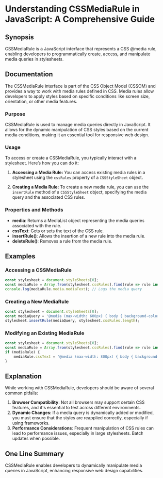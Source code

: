 <!--
Meta Description: # Understanding CSSMediaRule in JavaScript: A Comprehensive Guide ## Synopsis CSSMediaRule is a JavaScript interface that represents a CSS @media rule...
Meta Keywords: media, rule, cssmediarule, stylesheet, css
-->

# Understanding CSSMediaRule in JavaScript: A Comprehensive Guide

## Synopsis
CSSMediaRule is a JavaScript interface that represents a CSS @media rule, enabling developers to programmatically create, access, and manipulate media queries in stylesheets.

## Documentation
The CSSMediaRule interface is part of the CSS Object Model (CSSOM) and provides a way to work with media rules defined in CSS. Media rules allow developers to apply styles based on specific conditions like screen size, orientation, or other media features.

### Purpose
CSSMediaRule is used to manage media queries directly in JavaScript. It allows for the dynamic manipulation of CSS styles based on the current media conditions, making it an essential tool for responsive web design.

### Usage
To access or create a CSSMediaRule, you typically interact with a stylesheet. Here’s how you can do it:

1. **Accessing a Media Rule:**
   You can access existing media rules in a stylesheet using the `cssRules` property of a `CSSStyleSheet` object.

2. **Creating a Media Rule:**
   To create a new media rule, you can use the `insertRule` method of a `CSSStyleSheet` object, specifying the media query and the associated CSS rules.

### Properties and Methods
- **media**: Returns a MediaList object representing the media queries associated with the rule.
- **cssText**: Gets or sets the text of the CSS rule.
- **insertRule()**: Allows the insertion of a new rule into the media rule.
- **deleteRule()**: Removes a rule from the media rule.

## Examples
### Accessing a CSSMediaRule
```javascript
const stylesheet = document.styleSheets[0];
const mediaRule = Array.from(stylesheet.cssRules).find(rule => rule instanceof CSSMediaRule);
console.log(mediaRule.media.mediaText); // Logs the media query
```

### Creating a New MediaRule
```javascript
const stylesheet = document.styleSheets[0];
const mediaQuery = '@media (max-width: 600px) { body { background-color: lightblue; } }';
stylesheet.insertRule(mediaQuery, stylesheet.cssRules.length);
```

### Modifying an Existing MediaRule
```javascript
const stylesheet = document.styleSheets[0];
const mediaRule = Array.from(stylesheet.cssRules).find(rule => rule instanceof CSSMediaRule);
if (mediaRule) {
    mediaRule.cssText = '@media (max-width: 800px) { body { background-color: lightgreen; } }';
}
```

## Explanation
While working with CSSMediaRule, developers should be aware of several common pitfalls:

1. **Browser Compatibility**: Not all browsers may support certain CSS features, and it's essential to test across different environments.
2. **Dynamic Changes**: If a media query is dynamically added or modified, you must ensure that the styles are reapplied correctly, especially if using frameworks.
3. **Performance Considerations**: Frequent manipulation of CSS rules can lead to performance issues, especially in large stylesheets. Batch updates when possible.

## One Line Summary
CSSMediaRule enables developers to dynamically manipulate media queries in JavaScript, enhancing responsive web design capabilities.